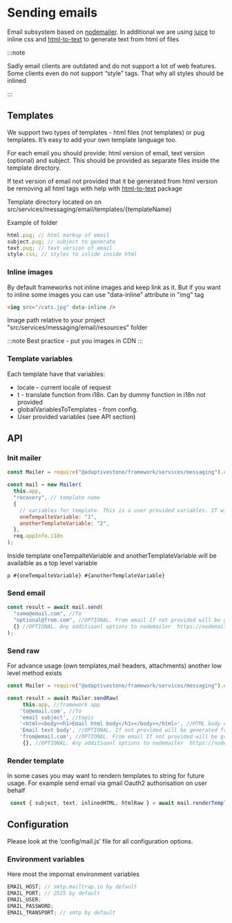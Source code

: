 # Sending emails

Email subsystem based on [nodemailer](https://github.com/nodemailer/nodemailer). In additional we are using [juice](https://www.npmjs.com/package/juice) to inline css and [html-to-text](https://www.npmjs.com/package/html-to-text) to generate text from html of files

:::note

Sadly email clients are outdated and do not support a lot of web features. Some clients even do not support “style” tags. That why all styles should be inlined

:::

## Templates

We support two types of templates - html files (not templates) or pug templates. It’s easy to add your own template language too.

For each email you should provide: html version of email, text version (optional) and subject. This should be provided as separate files inside the template directory.

If text version of email not provided that it be generated from html version be removing all html tags with help with [html-to-text](https://www.npmjs.com/package/html-to-text) package

Template directory located on on src/services/messaging/email/templates/{templateName}

Example of folder

```js
html.pug; // html markup of email
subject.pug; // subject to generate
text.pug; // text version of email
style.css; // styles to inlide inside html
```

### Inline images

By default frameworks not inline images and keep link as it.
But if you want to inline some images you can use "data-inline" attribute in "img" tag

```html
<img src="/cats.jpg" data-inline />
```

Image path relative to your project "src/services/messaging/email/resources" folder

:::note
Best practice - put you images in CDN
:::

### Template variables

Each template have that variables:

- locale - current locale of request
- t - translate function from i18n. Can by dummy function in i18n not provided
- globalVariablesToTemplates - from config.
- User provided variables (see API section)

## API

### Init mailer

```js
const Mailer = require("@adaptivestone/framework/services/messaging").email;

const mail = new Mailer(
  this.app,
  "recovery", // template name
  {
    // variables for template. This is a user provided variables. IT will be merged to default variables
    oneTempalteVariable: "1",
    anotherTemplateVariable: "2",
  },
  req.appInfo.i18n
);
```

Inside template oneTempalteVariable and anotherTemplateVariable will be availalble as a top level variable

```pug
p #{oneTempalteVariable} #{anotherTemplateVariable}
```

### Send email

```js
const result = await mail.send(
  "some@email.com", //To
  "optional@from.com", //OPTIONAL. From email If not provided will be grabbed from config
  {} //OPTIONAL. Any additioanl options to nodemailer  https://nodemailer.com/message/
);
```

### Send raw

For advance usage (own templates,mail headers, attachments) another low level method exists

```js
const Mailer = require("@adaptivestone/framework/services/messaging").email;

const result = await Mailer.sendRaw(
     this.app, //framework app
    'to@email.com', //To
    'email subject', //topic
    '<html><body><h1>Email html body</h1></body></html>', //HTML body of email
    'Email text body', //OPTIONAL. If not provided will be generated from html string
    'from@email.com', //OPTIONAL. From email If not provided will be grabbed from config
     {}, //OPTIONAL. Any additioanl options to nodemailer  https://nodemailer.com/message/

```

### Render template

In some cases you may want to rendern templates to string for future usage. For example send email via gmail Oauth2 authorisation on user behalf

```js
 const { subject, text, inlinedHTML, htmlRaw } = await mail.renderTemplate();
```

## Configuration

Please look at the ‘config/mail.js’ file for all configuration options.

### Environment variables

Here most the impornat environment variables

```js
EMAIL_HOST; // smtp.mailtrap.io by default
EMAIL_PORT; // 2525 by default
EMAIL_USER;
EMAIL_PASSWORD;
EMAIL_TRANSPORT; // smtp by default
```
